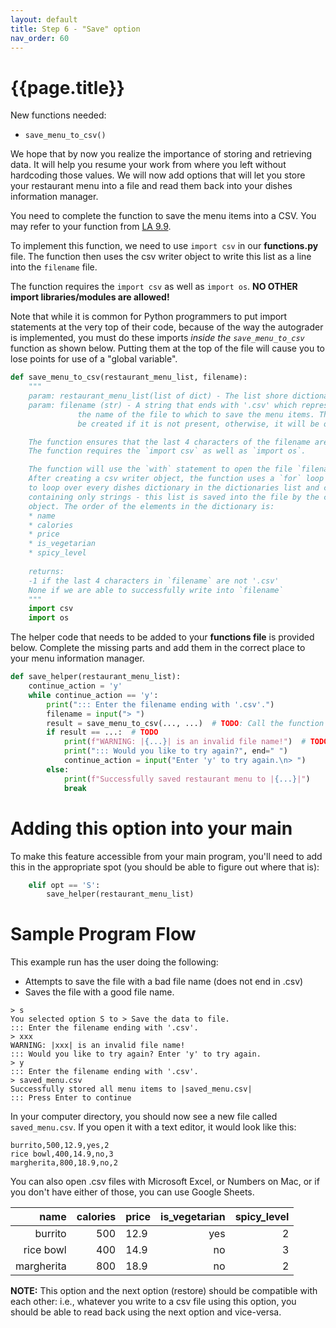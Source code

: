 ```yaml
---
layout: default
title: Step 6 - "Save" option
nav_order: 60
---
```


# {{page.title}}


New functions needed:
* `save_menu_to_csv()`

We hope that by now you realize the importance of storing and retrieving data. It will help you resume your work from where you left without hardcoding those values. We will now add options that will let you store your restaurant menu into a file and read them back into your dishes information manager.

You need to complete the function to save the menu items into a CSV. You may refer to your function from [LA 9.9](https://learn.zybooks.com/zybook/UCSBCMPSCW8Winter2023/chapter/9/section/9). 

To implement this function, we need to use `import csv` in our **functions.py** file.
The function then uses the csv writer object to write this list as a line into the `filename` file.

The function requires the `import csv` as well as `import os`. **NO OTHER import libraries/modules are allowed!**

Note that while it is common for Python programmers to put import statements at the very top of their code, because of the way the autograder is implemented, you must do these imports *inside the `save_menu_to_csv`* function as shown below.   Putting them at the top of the file will cause you to lose points for use of a "global variable". 


```python
def save_menu_to_csv(restaurant_menu_list, filename):
    """
    param: restaurant_menu_list(list of dict) - The list shore dictionary of dishes 
    param: filename (str) - A string that ends with '.csv' which represents
               the name of the file to which to save the menu items. This file will
               be created if it is not present, otherwise, it will be overwritten.

    The function ensures that the last 4 characters of the filename are '.csv'.
    The function requires the `import csv` as well as `import os`.

    The function will use the `with` statement to open the file `filename`.
    After creating a csv writer object, the function uses a `for` loop
    to loop over every dishes dictionary in the dictionaries list and creates a new list
    containing only strings - this list is saved into the file by the csv writer
    object. The order of the elements in the dictionary is:
    * name
    * calories
    * price
    * is_vegetarian
    * spicy_level
    
    returns:
    -1 if the last 4 characters in `filename` are not '.csv'
    None if we are able to successfully write into `filename`
    """
    import csv
    import os
```

The helper code that needs to be added to your **functions file** is provided below. Complete the missing parts and add them in the correct place to your menu information manager.

```python
def save_helper(restaurant_menu_list):
    continue_action = 'y'
    while continue_action == 'y':
        print("::: Enter the filename ending with '.csv'.")
        filename = input("> ")
        result = save_menu_to_csv(..., ...)  # TODO: Call the function with appropriate inputs and capture the output
        if result == ...:  # TODO
            print(f"WARNING: |{...}| is an invalid file name!")  # TODO
            print("::: Would you like to try again?", end=" ")
            continue_action = input("Enter 'y' to try again.\n> ")
        else:
            print(f"Successfully saved restaurant menu to |{...}|")
            break
```

# Adding this option into your main

To make this feature accessible from your main program, you'll need to add this in the appropriate spot (you should be able to figure out where that is):

```python
    elif opt == 'S':
        save_helper(restaurant_menu_list)
```

# Sample Program Flow

This example run has the user doing the following:
* Attempts to save the file with a bad file name (does not end in .csv)
* Saves the file with a good file name.

```
> s
You selected option S to > Save the data to file.
::: Enter the filename ending with '.csv'.
> xxx
WARNING: |xxx| is an invalid file name!
::: Would you like to try again? Enter 'y' to try again.
> y
::: Enter the filename ending with '.csv'.
> saved_menu.csv
Successfully stored all menu items to |saved_menu.csv|
::: Press Enter to continue
```

In your computer directory, you should now see a new file called `saved_menu.csv`. If you open it with a text editor, it would look like this:
```
burrito,500,12.9,yes,2
rice bowl,400,14.9,no,3
margherita,800,18.9,no,2
```
You can also open .csv files with Microsoft Excel, or Numbers on Mac, or if you don't have either of those, you can use Google Sheets. 

|       name | calories | price | is_vegetarian | spicy_level |
|-----------:|---------:|-------|--------------:|------------:|
|    burrito |      500 | 12.9  |           yes |           2 |
|  rice bowl |      400 | 14.9  |            no |           3 |
| margherita |      800 | 18.9  |            no |           2 |

**NOTE:** This option and the next option (restore) should be compatible with each other: i.e., whatever you write to a csv file using this option, you should be able to read back using the next option and vice-versa.





